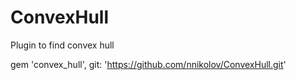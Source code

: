 # ConvexHull
Plugin to find convex hull

gem 'convex_hull', git: 'https://github.com/nnikolov/ConvexHull.git'
